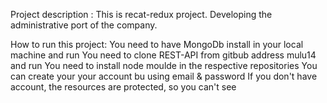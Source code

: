 Project description : 
This is recat-redux project. Developing the administrative port of the company. 

How to run this project:
You need to have MongoDb install in your local machine and run
You need to clone REST-API from gitbub address mulu14 and run
You need to install node moulde in the respective repositories
You can create your your account bu using  email & password
If you don't  have account, the resources are protected, so you can't see  

